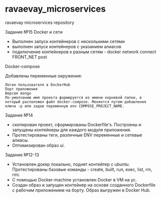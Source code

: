 # ravaevay_microservices
ravaevay microservices repository

Задание №15
Docker и сети

- Выполнен запуск контейнеров с несколькими сетями
- выполнен запуск контейнеров с указанием алиасов
- подключение контейнеров к разным сетям - docker network connect FRONT_NET post

Docker-compose

Добавлены переменные окружения:

    Логин пользователя в DockerHub
    Порт приложения
    Версия mongo
    По-умолчанию имя проекта формируется из имени корневой папки, в который расположен файл docker-compose. Меняется путем добавления ключа -p или задав переменную env COMPOSE_PROJECT_NAME.

Задание №14

- скопирован проект, сформированы Dockerfile's. Построены и запущены контейнеры для каждого модуля приложения.
- Протестированы теги, различные ENV переменные и сетевые алиасы.
- Оптимизирован образ ui.

Задание №12-13

 - Установлен докер локально, поднят контейтер с ubuntu. Протестированы базовые команды - create, built, run, exec, list, rm, rmi.
 - С помощью Docker-machine установлен Docker в VM на yc.
 - Создан образ и запущен контейнер на основе созданного Dockerfile с рабочим приложением на борту. Образ выгружен в Docker Hub.
